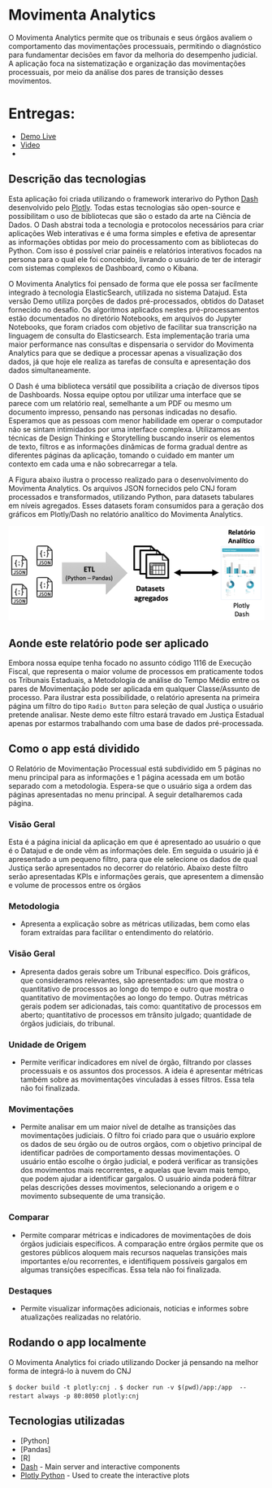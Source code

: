 # Movimenta Analytics

O Movimenta Analytics permite que os tribunais e seus órgãos avaliem o comportamento das movimentações processuais, permitindo o diagnóstico para fundamentar decisões em favor da melhoria do desempenho judicial. A aplicação foca na sistematização e organização das movimentações processuais, por meio da análise dos pares de transição desses movimentos. 

# Entregas:

- [Demo Live](http://192.34.57.12/movimenta/overview)
- [Video]()
-


## Descrição das tecnologias

Esta aplicação foi criada utilizando o framework interarivo do Python [Dash](https://plot.ly/products/dash/) desenvolvido pelo [Plotly](https://plot.ly/). Todas estas tecnologias são open-source e possibilitam o uso de bibliotecas que são o estado da arte na Ciência de Dados. O Dash abstrai toda a tecnologia e protocolos necessários para criar aplicações Web interativas e é uma forma simples e efetiva de apresentar as informações obtidas por meio do processamento com as bibliotecas do Python. Com isso é possível criar painéis e relatórios interativos focados na persona para o qual ele foi concebido, livrando o usuário de ter de interagir com sistemas complexos de Dashboard, como o Kibana. 

O Movimenta Analytics foi pensado de forma que ele possa ser facilmente integrado à tecnologia ElasticSearch, utilizada no sistema Datajud. Esta versão Demo utiliza porções de dados pré-processados, obtidos do Dataset fornecido no desafio. Os algoritmos aplicados nestes pré-processamentos estão documentados no diretório Notebooks, em arquivos do Jupyter Notebooks, que foram criados com objetivo de facilitar sua transcrição na linguagem de consulta do Elasticsearch. Esta implementação traria uma maior performance nas consultas e dispensaria o servidor do Movimenta Analytics para que se dedique a processar apenas a visualização dos dados, já que hoje ele realiza as tarefas de consulta e apresentação dos dados simultaneamente. 

O Dash é uma biblioteca versátil que possibilita a criação de diversos tipos de Dashboards. Nossa equipe optou por utilizar uma interface que se parece com um relatório real, semelhante a um PDF ou mesmo um documento impresso, pensando nas personas indicadas no desafio. Esperamos que as pessoas com menor habilidade em operar o computador não se sintam intimidados por uma interface complexa. Utilizamos as técnicas de Design Thinking e Storytelling buscando inserir os elementos de texto, filtros e as informações dinâmicas de forma gradual dentre as diferentes páginas da aplicação, tomando o cuidado em manter um contexto em cada uma e não sobrecarregar a tela.

A Figura abaixo ilustra o processo realizado para o desenvolvimento do Movimenta Analytics. Os arquivos JSON fornecidos pelo CNJ foram processados e transformados, utilizando Python, para datasets tabulares em níveis agregados. Esses datasets foram consumidos para a geração dos gráficos em Plotly/Dash no relatório analítico do Movimenta Analytics.

![alt text](https://github.com/grstein/cnj-movimenta/blob/master/app/assets/arquitetura-alto-nivel.png?raw=true)


## Aonde este relatório pode ser aplicado

Embora nossa equipe tenha focado no assunto código 1116 de Execução Fiscal, que representa o maior volume de processos em praticamente todos os Tribunais Estaduais, a Metodologia de análise do Tempo Médio entre os pares de Movimentação pode ser aplicada em qualquer Classe/Assunto de processo. Para ilustrar esta possibilidade, o relatório apresenta na primeira página um filtro do tipo `Radio Button` para seleção de qual Justiça o usuário pretende analisar. Neste demo este filtro estará travado em Justiça Estadual apenas por estarmos trabalhando com uma base de dados pré-processada.

## Como o app está dividido

O Relatório de Movimentação Processual está subdividido em 5 páginas no menu principal para as informações e 1 página acessada em um botão separado com a metodologia. Espera-se que o usuário siga a ordem das páginas apresentadas no menu principal. A seguir detalharemos cada página.

### Visão Geral

Esta é a página inicial da aplicação em que é apresentado ao usuário o que é o Datajud e de onde vêm as informações dele. Em seguida o usuário já é apresentado a um pequeno filtro, para que ele selecione os dados de qual Justiça serão apresentados no decorrer do relatório. Abaixo deste filtro serão apresentadas KPIs e informações gerais, que apresentem a dimensão e volume de processos entre os órgãos

### Metodologia
- Apresenta a explicação sobre as métricas utilizadas, bem como elas foram extraídas para facilitar o entendimento do relatório.

### Visão Geral
- Apresenta dados gerais sobre um Tribunal específico. Dois gráficos, que consideramos relevantes, são apresentados: um que mostra o quantitativo de processos ao longo do tempo e outro que mostra o quantitativo de movimentações ao longo do tempo. Outras métricas gerais podem ser adicionadas, tais como: quantitativo de processos em aberto; quantitativo de processos em trânsito julgado; quantidade de órgãos judiciais, do tribunal.

### Unidade de Origem
- Permite verificar indicadores em nível de órgão, filtrando por classes processuais e os assuntos dos processos. A ideia é apresentar métricas também sobre as movimentações vinculadas à esses filtros. Essa tela não foi finalizada.

### Movimentações 
- Permite analisar em um maior nível de detalhe as transições das movimentações judiciais. O filtro foi criado para que o usuário explore os dados de seu órgão ou de outros orgãos, com o objetivo principal de identificar padrões de comportamento dessas movimentações. O usuário então escolhe o órgão judicial, e poderá verificar as transições dos movimentos mais recorrentes, e aquelas que levam mais tempo, que podem ajudar a identificar gargalos. O usuário ainda poderá filtrar pelas descrições desses movimentos, selecionando a origem e o movimento subsequente de uma transição.

### Comparar
- Permite comparar métricas e indicadores de movimentações de dois órgãos judiciais específicos. A comparação entre órgãos permite que os gestores públicos aloquem mais recursos naquelas transições mais importantes e/ou recorrentes, e identifiquem possíveis gargalos em algumas transições específicas. Essa tela não foi finalizada.

### Destaques
- Permite visualizar informações adicionais, noticias e informes sobre atualizações realizadas no relatório.

## Rodando o app localmente

O Movimenta Analytics foi criado utilizando Docker já pensando na melhor forma de integrá-lo à nuvem do CNJ

`$ docker build -t plotly:cnj .`
`$ docker run -v $(pwd)/app:/app  --restart always -p 80:8050 plotly:cnj`

## Tecnologias utilizadas

- [Python]
- [Pandas]
- [R]
- [Dash](https://dash.plot.ly/) - Main server and interactive components
- [Plotly Python](https://plot.ly/python/) - Used to create the interactive plots
